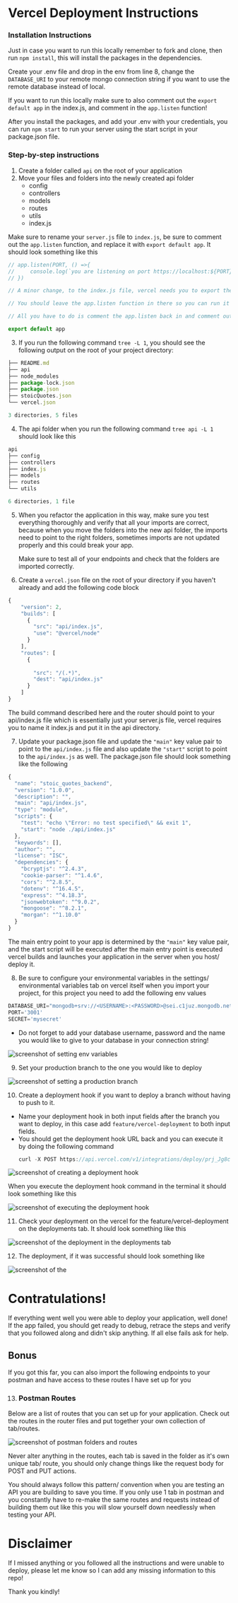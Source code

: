 # Vercel Deployment Instructions

### Installation Instructions
Just in case you want to run this locally remember to fork and clone, then run `npm install`, this will install the packages in the dependencies. 

Create your .env file and drop in the env from line 8, change the `DATABASE_URI` to your remote mongo connection string if you want to use the remote database instead of local. 

If you want to run this locally make sure to also comment out the `export default app` in the index.js, and comment in the `app.listen` function!

After you install the packages, and add your .env with your credentials, you can run `npm start` to run your server using the start script in your package.json file.

### Step-by-step instructions

1. Create a folder called `api` on the root of your application
2. Move your files and folders into the newly created api folder
   - config
   - controllers
   - models
   - routes
   - utils
   - index.js 

Make sure to rename your `server.js` file to `index.js`, be sure to comment out the `app.listen` function, and replace it with `export default app`. It should look something like this 

```javascript
// app.listen(PORT, () =>{
//     console.log(`you are listening on port https://localhost:${PORT}`)
// })

// A minor change, to the index.js file, vercel needs you to export the app like this

// You should leave the app.listen function in there so you can run it on your local server if you want to. 

// All you have to do is comment the app.listen back in and comment out the export default app

export default app
```

3. If you run the following command `tree -L 1`, you should see the following output on the root of your project directory:

``` javascript
├── README.md
├── api
├── node_modules
├── package-lock.json
├── package.json
├── stoicQuotes.json
└── vercel.json

3 directories, 5 files
```

4. The api folder when you run the following command `tree api -L 1` should look like this
   
``` javascript
api
├── config
├── controllers
├── index.js
├── models
├── routes
└── utils

6 directories, 1 file
```

5. 
   When you refactor the application in this way, make sure you test everything thoroughly and verify that all your imports are correct, because when you move the folders into the new api folder, the imports need to point to the right folders, sometimes imports are not updated properly and this could break your app. 
   
   Make sure to test all of your endpoints and check that the folders are imported correctly.

6. Create a `vercel.json` file on the root of your directory if you haven't already and add the following code block
```javascript
{
    "version": 2,
    "builds": [
      {
        "src": "api/index.js",
        "use": "@vercel/node"
      }
    ],
    "routes": [
      {
        
        "src": "/(.*)",
        "dest": "api/index.js"
      }
    ]
}
```

The build command described here and the router should point to your api/index.js file which is essentially just your server.js file, vercel requires you to name it index.js and put it in the api directory.

7. Update your package.json file and update the `"main"` key value pair to point to the `api/index.js` file and also update the `"start"` script to point to the `api/index.js` as well. The package.json file should look something like the following

```javascript
{
  "name": "stoic_quotes_backend",
  "version": "1.0.0",
  "description": "",
  "main": "api/index.js",
  "type": "module",
  "scripts": {
    "test": "echo \"Error: no test specified\" && exit 1",
    "start": "node ./api/index.js"
  },
  "keywords": [],
  "author": "",
  "license": "ISC",
  "dependencies": {
    "bcryptjs": "^2.4.3",
    "cookie-parser": "^1.4.6",
    "cors": "^2.8.5",
    "dotenv": "^16.4.5",
    "express": "^4.18.3",
    "jsonwebtoken": "^9.0.2",
    "mongoose": "^8.2.1",
    "morgan": "^1.10.0"
  }
}
```
The main entry point to your app is determined by the `"main"` key value pair, and the start script will be executed after the main entry point is executed vercel builds and launches your application in the server when you host/ deploy it.

8. Be sure to configure your environmental variables in the settings/ environmental variables tab on vercel itself when you import your project, for this project you need to add the following env values

```javascript
DATABASE_URI="mongodb+srv://<USERNAME>:<PASSWORD>@sei.c1juz.mongodb.net/<DATABASE NAME>?retryWrites=true&w=majority"
PORT='3001'
SECRET='mysecret'
```
- Do not forget to add your database username, password and the name you would like to give to your database in your connection string!

![screenshot of setting env variables](./assets/Screen%20Shot%202024-04-02%20at%204.08.43%20PM.png)


9. Set your production branch to the one you would like to deploy 

![screenshot of setting a production branch](./assets/Screen%20Shot%202024-04-02%20at%204.12.55%20PM.png)

10. Create a deployment hook if you want to deploy a branch without having to push to it.

- Name your deployment hook in both input fields after the branch you want to deploy, in this case add `feature/vercel-deployment` to both input fields. 
- You should get the deployment hook URL back and you can execute it by doing the following command 
  ``` javascript
  curl -X POST https://api.vercel.com/v1/integrations/deploy/prj_Jg8cdEI7GE4jhkCYEZKegCn1fCZR/4Y0rJKjRdv
  ```

![screenshot of creating a deployment hook](./assets/Screen%20Shot%202024-04-02%20at%204.14.42%20PM.png)

When you execute the deployment hook command in the terminal it should look something like this

![screenshot of executing the deployment hook](assets/Screen%20Shot%202024-04-02%20at%204.31.15%20PM.png)

11.   Check your deployment on the vercel for the feature/vercel-deployment on the deployments tab.
It should look something like this

![screenshot of the deployment in the deployments tab](assets/Screen%20Shot%202024-04-02%20at%204.23.22%20PM.png)

12. The deployment, if it was successful should look something like

![screenshot of the ](assets/Screen%20Shot%202024-04-02%20at%204.24.49%20PM.png)

# Contratulations!
If everything went well you were able to deploy your application, well done! If the app failed, you should get ready to debug, retrace the steps and verify that you followed along and didn't skip anything. If all else fails ask for help.


## Bonus
If you got this far, you can also import the following endpoints to your postman and have access to these routes I have set up for you

13. ### Postman Routes

Below are a list of routes that you can set up for your application. Check out the routes in the router files and put together your own collection of tab/routes.

![screenshot of postman folders and routes](assets/Screen%20Shot%202024-04-04%20at%2011.58.43%20AM.png)

Never alter anything in the routes, each tab is saved in the folder as it's own unique tab/ route, you should only change things like the request body for POST and PUT actions. 

You should always follow this pattern/ convention when you are testing an API you are building to save you time. If you only use 1 tab in postman and you constantly have to re-make the same routes and requests instead of building them out like this you will slow yourself down needlessly when testing your API.

# Disclaimer
If I missed anything or you followed all the instructions and were unable to deploy, please let me know so I can add any missing information to this repo! 

Thank you kindly!